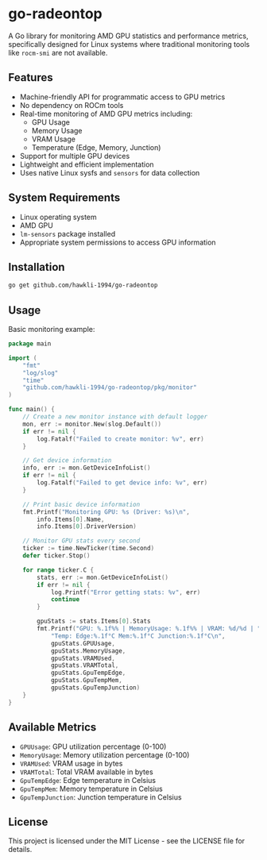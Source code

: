 # go-radeontop

A Go library for monitoring AMD GPU statistics and performance metrics, specifically designed for Linux systems where traditional monitoring tools like `rocm-smi` are not available.

## Features

- Machine-friendly API for programmatic access to GPU metrics
- No dependency on ROCm tools
- Real-time monitoring of AMD GPU metrics including:
  - GPU Usage
  - Memory Usage
  - VRAM Usage
  - Temperature (Edge, Memory, Junction)
- Support for multiple GPU devices
- Lightweight and efficient implementation
- Uses native Linux sysfs and `sensors` for data collection

## System Requirements

- Linux operating system
- AMD GPU
- `lm-sensors` package installed
- Appropriate system permissions to access GPU information

## Installation

```bash
go get github.com/hawkli-1994/go-radeontop
```

## Usage

Basic monitoring example:

```go
package main

import (
    "fmt"
    "log/slog"
    "time"
    "github.com/hawkli-1994/go-radeontop/pkg/monitor"
)

func main() {
    // Create a new monitor instance with default logger
    mon, err := monitor.New(slog.Default())
    if err != nil {
        log.Fatalf("Failed to create monitor: %v", err)
    }

    // Get device information
    info, err := mon.GetDeviceInfoList()
    if err != nil {
        log.Fatalf("Failed to get device info: %v", err)
    }

    // Print basic device information
    fmt.Printf("Monitoring GPU: %s (Driver: %s)\n", 
        info.Items[0].Name, 
        info.Items[0].DriverVersion)

    // Monitor GPU stats every second
    ticker := time.NewTicker(time.Second)
    defer ticker.Stop()

    for range ticker.C {
        stats, err := mon.GetDeviceInfoList()
        if err != nil {
            log.Printf("Error getting stats: %v", err)
            continue
        }

        gpuStats := stats.Items[0].Stats
        fmt.Printf("GPU: %.1f%% | MemoryUsage: %.1f%% | VRAM: %d/%d | "+
            "Temp: Edge:%.1f°C Mem:%.1f°C Junction:%.1f°C\n",
            gpuStats.GPUUsage,
            gpuStats.MemoryUsage,
            gpuStats.VRAMUsed,
            gpuStats.VRAMTotal,
            gpuStats.GpuTempEdge,
            gpuStats.GpuTempMem,
            gpuStats.GpuTempJunction)
    }
}
```

## Available Metrics

- `GPUUsage`: GPU utilization percentage (0-100)
- `MemoryUsage`: Memory utilization percentage (0-100)
- `VRAMUsed`: VRAM usage in bytes
- `VRAMTotal`: Total VRAM available in bytes
- `GpuTempEdge`: Edge temperature in Celsius
- `GpuTempMem`: Memory temperature in Celsius
- `GpuTempJunction`: Junction temperature in Celsius

## License

This project is licensed under the MIT License - see the LICENSE file for details.
